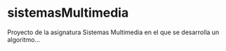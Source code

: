 # sistemasMultimedia

Proyecto de la asignatura Sistemas Multimedia en el que se desarrolla un algoritmo...
